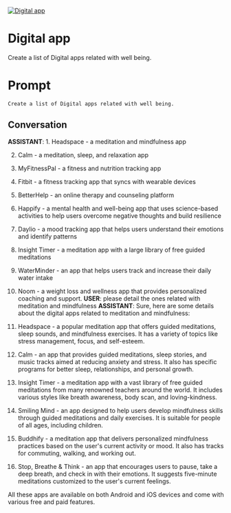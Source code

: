 
[![Digital app](https://flow-prompt-covers.s3.us-west-1.amazonaws.com/icon/vintage/vint_11.png)]()
# Digital app 
Create a list of Digital apps related with well being.

# Prompt

```
Create a list of Digital apps related with well being.
```

## Conversation

**ASSISTANT**: 1. Headspace - a meditation and mindfulness app

2. Calm - a meditation, sleep, and relaxation app

3. MyFitnessPal - a fitness and nutrition tracking app

4. Fitbit - a fitness tracking app that syncs with wearable devices

5. BetterHelp - an online therapy and counseling platform

6. Happify - a mental health and well-being app that uses science-based activities to help users overcome negative thoughts and build resilience 

7. Daylio - a mood tracking app that helps users understand their emotions and identify patterns

8. Insight Timer - a meditation app with a large library of free guided meditations

9. WaterMinder - an app that helps users track and increase their daily water intake 

10. Noom - a weight loss and wellness app that provides personalized coaching and support.
**USER**: please detail the ones related with meditation and mindfulness
**ASSISTANT**: Sure, here are some details about the digital apps related to meditation and mindfulness:



1. Headspace - a popular meditation app that offers guided meditations, sleep sounds, and mindfulness exercises. It has a variety of topics like stress management, focus, and self-esteem.



2. Calm - an app that provides guided meditations, sleep stories, and music tracks aimed at reducing anxiety and stress. It also has specific programs for better sleep, relationships, and personal growth.



3. Insight Timer - a meditation app with a vast library of free guided meditations from many renowned teachers around the world. It includes various styles like breath awareness, body scan, and loving-kindness.



4. Smiling Mind - an app designed to help users develop mindfulness skills through guided meditations and daily exercises. It is suitable for people of all ages, including children.



5. Buddhify - a meditation app that delivers personalized mindfulness practices based on the user's current activity or mood. It also has tracks for commuting, walking, and working out.



6. Stop, Breathe & Think - an app that encourages users to pause, take a deep breath, and check in with their emotions. It suggests five-minute meditations customized to the user's current feelings.



All these apps are available on both Android and iOS devices and come with various free and paid features.


